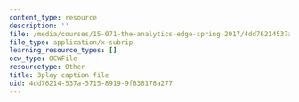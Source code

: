 ```yaml
---
content_type: resource
description: ''
file: /media/courses/15-071-the-analytics-edge-spring-2017/4dd76214537a571589199f838178a277_Sn-5Dwt_1qw.vtt
file_type: application/x-subrip
learning_resource_types: []
ocw_type: OCWFile
resourcetype: Other
title: 3play caption file
uid: 4dd76214-537a-5715-8919-9f838178a277
---
```

